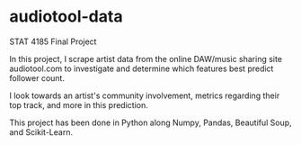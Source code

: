 # audiotool-data
STAT 4185 Final Project

In this project, I scrape artist data from the online DAW/music sharing site audiotool.com to investigate and determine which features best predict follower count.

I look towards an artist's community involvement, metrics regarding their top track, and more in this prediction.

This project has been done in Python along Numpy, Pandas, Beautiful Soup, and Scikit-Learn.
